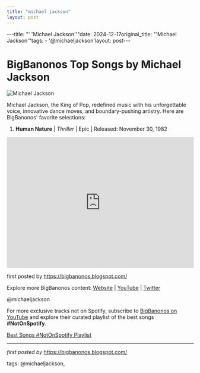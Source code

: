```yaml
---
title: "michael jackson"
layout: post
---
```

---title: "' 'Michael Jackson''"date: 2024-12-17original_title: "'Michael Jackson'"tags:  - '@michaeljackson'layout: post---<h1>BigBanonos Top Songs by Michael Jackson</h1><img alt="Michael Jackson" src="https://ca-times.brightspotcdn.com/dims4/default/43b0141/2147483647/strip/true/crop/2981x1938+0+0/resize/1200x780!/quality/75/?url=https%3A%2F%2Fcalifornia-times-brightspot.s3.amazonaws.com%2Fef%2Fae%2F6f78db4c43b884bed5bd1d30e3ad%2Ffilm-michael-jackson-16327.jpg" /> <p>Michael Jackson, the King of Pop, redefined music with his unforgettable voice, innovative dance moves, and boundary-pushing artistry. Here are BigBanonos' favorite selections:</p> <ol> <li><strong>Human Nature</strong> | <em>Thriller</em> | Epic | Released: November 30, 1982</li></ol> <div> <iframe src="https://open.spotify.com/embed/playlist/6GYlLRadWR9pEKo26MdL9V?utm_source=generator" width="100%" height="352" frameBorder="0" allowfullscreen="" allow="autoplay; clipboard-write; encrypted-media; fullscreen; picture-in-picture" loading="lazy"></iframe></div> <p>first posted by <a href="https://bigbanonos.blogspot.com/">https://bigbanonos.blogspot.com/</a></p> <div> <p>Explore more BigBanonos content: <a href="https://bigbanonos.blogspot.com/">Website</a> | <a href="https://www.youtube.com/@BigBanonos">YouTube</a> | <a href="https://x.com/bigbanonos">Twitter</a></p></div> <!--Tags--><p>@michaeljackson</p><!--Subscribe and Playlist Links--><div>    <p>For more exclusive tracks not on Spotify, subscribe to <a href="https://www.youtube.com/@BigBanonos" target="_blank">BigBanonos on YouTube</a> and explore their curated playlist of the best songs <strong>#NotOnSpotify</strong>.</p>    <p><a href="https://www.youtube.com/playlist?list=PLtuNtuTatqI0kFahUCbtbfenC_ET5O_tr" target="_blank">Best Songs #NotOnSpotify Playlist<br /></a></p></div><hr /><p><em>first posted by</em> <a href="https://bigbanonos.blogspot.com/" rel="noopener" target="_new">https://bigbanonos.blogspot.com/</a></p><p>tags: @michaeljackson,</p>